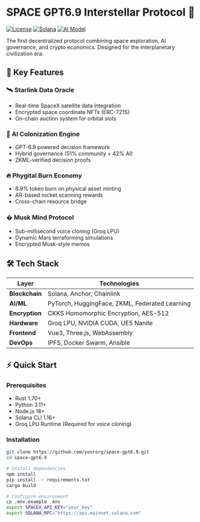 # SPACE GPT6.9 Interstellar Protocol 🚀

[![License](https://img.shields.io/badge/License-MIT-42b983.svg)](LICENSE)
[![Solana](https://img.shields.io/badge/Built%20on-Solana-14F195)](https://solana.com)
[![AI Model](https://img.shields.io/badge/AI-GPT6.9-FF6B6B)](https://huggingface.co/spacegpt)

The first decentralized protocol combining space exploration, AI governance, and crypto economics. Designed for the interplanetary civilization era.

## 🌟 Key Features

### 🛰️ Starlink Data Oracle
- Real-time SpaceX satellite data integration
- Encrypted space coordinate NFTs (ERC-721S)
- On-chain auction system for orbital slots

### 🤖 AI Colonization Engine
- GPT-6.9 powered decision framework
- Hybrid governance (51% community + 42% AI)
- ZKML-verified decision proofs

### 🔥 Phygital Burn Economy
- 6.9% token burn on physical asset minting
- AR-based rocket scanning rewards
- Cross-chain resource bridge

### � Musk Mind Protocol
- Sub-millisecond voice cloning (Groq LPU)
- Dynamic Mars terraforming simulations
- Encrypted Musk-style memos

## 🛠 Tech Stack

| Layer              | Technologies                                                                 |
|--------------------|------------------------------------------------------------------------------|
| **Blockchain**     | Solana, Anchor, Chainlink                                                   |
| **AI/ML**          | PyTorch, HuggingFace, ZKML, Federated Learning                               |
| **Encryption**     | CKKS Homomorphic Encryption, AES-512                                        |
| **Hardware**       | Groq LPU, NVIDIA CUDA, UE5 Nanite                                           |
| **Frontend**       | Vue3, Three.js, WebAssembly                                                 |
| **DevOps**         | IPFS, Docker Swarm, Ansible                                                 |

## ⚡ Quick Start

### Prerequisites
- Rust 1.70+
- Python 3.11+
- Node.js 18+
- Solana CLI 1.16+
- Groq LPU Runtime (Required for voice cloning)

### Installation
```bash
git clone https://github.com/yourorg/space-gpt6.9.git
cd space-gpt6.9

# Install dependencies
npm install
pip install -r requirements.txt
cargo build

# Configure environment
cp .env.example .env
export SPACEX_API_KEY="your_key"
export SOLANA_RPC="https://api.mainnet.solana.com"
